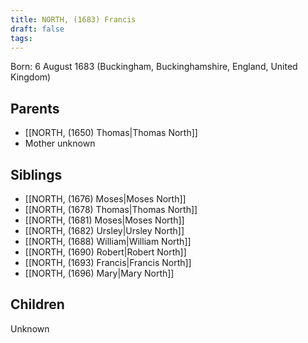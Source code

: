 ```yaml
---
title: NORTH, (1683) Francis
draft: false
tags:
---
```

Born: 6 August 1683 (Buckingham, Buckinghamshire, England, United Kingdom)

## Parents
- [[NORTH, (1650) Thomas|Thomas North]]
- Mother unknown

## Siblings
- [[NORTH, (1676) Moses|Moses North]]
- [[NORTH, (1678) Thomas|Thomas North]]
- [[NORTH, (1681) Moses|Moses North]]
- [[NORTH, (1682) Ursley|Ursley North]]
- [[NORTH, (1688) William|William North]]
- [[NORTH, (1690) Robert|Robert North]]
- [[NORTH, (1693) Francis|Francis North]]
- [[NORTH, (1696) Mary|Mary North]]

## Children
Unknown